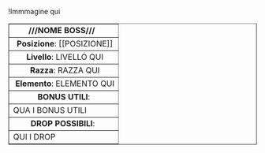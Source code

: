 !Immmagine qui
  
<table border="1" cellpadding="4" cellspacing="0" width="100%"><tbody>

<tr>
<td><div align="center"><b> ///NOME BOSS/// &nbsp;</b></td>
</tr>

<tr>
<td><div align="center">&nbsp;<b>Posizione</b>: [[POSIZIONE]] </td>
</tr>

<tr>
<td><div align="center">&nbsp;<b>Livello</b>: LIVELLO QUI </td>
</tr>

<tr>
<td><div align="center">&nbsp;<b>Razza</b>: RAZZA QUI </td>
</tr

<tr>
<td><div align="center">&nbsp;<b>Elemento</b>: ELEMENTO QUI </td>
</tr>

<tr>
<td><div align="center">&nbsp;<b>BONUS UTILI</b>:&nbsp;</div></td>
</tr>

<tr>
<td><div align="left"> QUA I BONUS UTILI </div></td>
</tr></tbody>

<tr>
<td><div align="center"><b>DROP POSSIBILI</b>:&nbsp;</div></td>
</tr>

<tr>
<td><div align="left"> QUI I DROP &nbsp;</div></td>
</tr>

</table>
